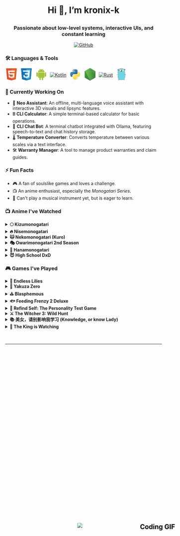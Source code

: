 <h1 align="center">Hi 👋, I’m <strong>kronix-k</strong></h1>
<h2 align="center"><img src="https://media1.giphy.com/media/v1.Y2lkPTc5MGI3NjExNGl5b2NtNzExZTJ2dmVscnRzaDdjZXg2MHcxbXQ0djVybnJ3cWdxNyZlcD12MV9pbnRlcm5hbF9naWZfYnlfaWQmY3Q9Zw/GNPvfcYg0AxJYjDop6/giphy.gif"
align="center" alt="Coding GIF" width="500" height="500" style="position: absolute; right: 0; top: 50%; transform: translateY(-50%);/>
<h3 align="center"></h2>
<h3 align="center">
Passionate about low-level systems, interactive UIs, and constant learning
</h3>

<!-- Social links -->

<p align="center">

<a href="https://github.com/kronix-k" target="_blank" rel="noreferrer">
<img src="https://img.shields.io/badge/GitHub-@kronix--k-black" alt="GitHub">
</a>

</p>

<h3 align="left">🛠 Languages & Tools</h3>
<p align="left" style="display: flex; flex-wrap: wrap; gap: 8px; align-items: center; position: relative;">
<!-- contoh beberapa icon; tambahkan sesuai kebutuhan -->
<a href="https://www.w3.org/html/" target="_blank" rel="noreferrer">
<img src="https://raw.githubusercontent.com/devicons/devicon/master/icons/html5/html5-original.svg"
alt="HTML5" width="40" height="40"/>
</a>
<a href="https://www.w3schools.com/css/" target="_blank" rel="noreferrer">
<img src="https://raw.githubusercontent.com/devicons/devicon/master/icons/css3/css3-original.svg"
alt="CSS3" width="40" height="40"/>
</a>
<a href="https://developer.android.com" target="_blank" rel="noreferrer">
<img src="https://raw.githubusercontent.com/devicons/devicon/master/icons/android/android-original.svg"
alt="Android" width="40" height="40"/>
</a>
<a href="https://kotlinlang.org" target="_blank" rel="noreferrer">
<img src="https://www.vectorlogo.zone/logos/kotlinlang/kotlinlang-icon.svg"
alt="Kotlin" width="40" height="40"/>
</a>
<a href="https://www.python.org" target="_blank" rel="noreferrer">
<img src="https://raw.githubusercontent.com/devicons/devicon/master/icons/python/python-original.svg"
alt="Python" width="40" height="40"/>
</a>
<a href="https://nodejs.org" target="_blank" rel="noreferrer">
<img src="https://raw.githubusercontent.com/devicons/devicon/master/icons/nodejs/nodejs-original.svg"
alt="Node.js" width="40" height="40"/>
</a>
<a href="https://www.rust-lang.org" target="_blank" rel="noreferrer">
<img src="https://icons.veryicon.com/png/o/business/vscode-program-item-icon/rust-1.png"
alt="Rust" width="40" height="40"/>
</a>
<a href="https://golang.org" target="_blank" rel="noreferrer">
<img src="https://raw.githubusercontent.com/devicons/devicon/master/icons/go/go-original.svg"
alt="Go" width="40" height="40"/>
</a>
</p>

<h3 align="left">🔭 Currently Working On</h3>
<ul>
<li>🤖 <strong>Neo Assistant</strong>: An offline, multi-language voice assistant with interactive 3D visuals and lipsync features.</li>
<li>🖩 <strong>CLI Calculator</strong>: A simple terminal-based calculator for basic operations.</li>
<li>📱 <strong>CLI Chat Bot</strong>: A terminal chatbot integrated with Ollama, featuring speech-to-text and chat history storage.</li>
<li>🌡️ <strong>Temperature Converter</strong>: Converts temperature between various scales via a text interface.</li>
<li>🛠️ <strong>Warranty Manager</strong>: A tool to manage product warranties and claim guides.</li>
</ul>

<h3 align="left">⚡ Fun Facts</h3>
<ul>
<li>🎮 A fan of soulslike games and loves a challenge.</li>
<li>📺 An anime enthusiast, especially the <em>Monogatari Series</em>.</li>
<li>🎵 Can't play a musical instrument yet, but is eager to learn.</li>
</ul>

<h3 align="left">📺 Anime I've Watched</h3>

<details>
<summary><strong>🌕 Kizumonogatari</strong></summary>
<img src="https://giffiles.alphacoders.com/495/49507.gif" alt="Kizumonogatari" width="225" height="331"/>
<p><strong>Rating:</strong> Absolute cinema 🙌<br>
<strong>Genre:</strong> Action, Supernatural, Vampire, Drama<br>
<strong>Studio:</strong> Shaft<br>
<strong>Episodes:</strong> 3 movies<br>
<strong>Aired:</strong> Jan 8, 2016 – Jan 6, 2017</p>
<p>A prequel to the Monogatari series, telling the story of Koyomi Araragi who is turned into a vampire after saving Kiss-Shot Acerola-Orion Heart-Under-Blade and must fight vampire hunters to regain her powers.</p>
</details>

<details>
<summary><strong>🔥 Nisemonogatari</strong></summary>
<img src="https://media1.tenor.com/m/0QCNcrgLi1sAAAAC/karen-araragi-monogatari.gif" alt="Nisemonogatari" width="225" height="331"/>
<p><strong>Rating:</strong> I need two sisters 👧🏼👧/10<br>
<strong>Genre:</strong> Mystery, Supernatural, Dialogue-heavy, Comedy<br>
<strong>Studio:</strong> Shaft<br>
<strong>Episodes:</strong> 11<br>
<strong>Aired:</strong> Jan 8, 2012 – Mar 18, 2012</p>
<p>Following the events of Bakemonogatari, this series focuses on Araragi’s two younger sisters, Karen and Tsukihi, who get involved in supernatural events related to imposters and con artists.</p>
</details>

<details>
<summary><strong>🐱 Nekomonogatari (Kuro)</strong></summary>
<img src="https://media1.tenor.com/m/fE85wBz8vOwAAAAC/black-hanekawa-wink.gif" alt="Nekomonogatari (Kuro)" width="225" height="331"/>
<p><strong>Rating:</strong> にゃにゃめにゃにゃじゅうにゃにゃどのにゃらびでにゃくにゃくいにゃにゃくにゃにゃはんにゃにゃだいにゃんにゃくにゃらべてにゃがにゃがめ/10😺

Nyanyame nyanyajyuunyanya-do no nyarabi de nyakunyaku inyanyaku nyanyahan nyanyadai nyanynaku nyarabete nyaganyagame<br>
<strong>Genre:</strong> Supernatural, Psychological, Drama<br>
<strong>Studio:</strong> Shaft<br>
<strong>Episodes:</strong> 4<br>
<strong>Aired:</strong> Dec 31, 2012</p>
<p>Set before Bakemonogatari, this story follows Tsubasa Hanekawa as she is possessed by the "Sawari Neko" due to repressed family trauma.</p>
</details>

<details>
<summary><strong>🎭 Owarimonogatari 2nd Season</strong></summary>
<img src="https://media1.tenor.com/m/YwEk85z_dHUAAAAC/oshino-ougi-ougi.gif" alt="Owarimonogatari 2nd Season" width="225" height="331"/>
<p><strong>Rating:</strong> 7/10 🎭<br>
<strong>Genre:</strong> Mystery, Supernatural, Psychological<br>
<strong>Studio:</strong> Shaft<br>
<strong>Episodes:</strong> 7<br>
<strong>Aired:</strong> Aug 12, 2017 – Aug 13, 2017</p>
<p>The final arc of the Monogatari series, where Araragi's journey concludes and Ougi Oshino’s true identity is revealed. It ties up all remaining plot threads with emotional weight and complexity.</p>
</details>

<details>
<summary><strong>🏃 Hanamonogatari</strong></summary>
<img src="https://media1.tenor.com/m/owpSzCOfoaMAAAAd/ok-kyoukaino-kanata.gif" alt="Hanamonogatari" width="225" height="331"/>
<p><strong>Rating:</strong> Tomboy/10 🧖‍♀️<br>
<strong>Genre:</strong> Drama, Supernatural, Psychological<br>
<strong>Studio:</strong> Shaft<br>
<strong>Episodes:</strong> 5<br>
<strong>Aired:</strong> Aug 16, 2014</p>
<p>Follows Suruga Kanbaru after Araragi’s graduation as she investigates rumors about a “Devil Lord” and is forced to face her past and regrets.</p>
</details>

<details>
<summary><strong>😈 High School DxD</strong></summary>
<img src="https://media2.giphy.com/media/v1.Y2lkPTc5MGI3NjExczV5N3N2bmtydDN1N2hlZDhva3p6emlxbGViZ2xidTk2dGRhaTI3YSZlcD12MV9pbnRlcm5hbF9naWZfYnlfaWQmY3Q9Zw/XQbAP414LZjEY/giphy.gif" alt="High School DxD" width="225" height="331"/>
<p><strong>Rating:</strong> That should have been me/10 😭<br>
<strong>Genre:</strong> Action, Comedy, Ecchi, Fantasy, Harem<br>
<strong>Studio:</strong> TNK<br>
<strong>Episodes:</strong> 12<br>
<strong>Aired:</strong> Jan 6, 2012 – Mar 23, 2012</p>
<p>Issei Hyoudou is killed by a girl on his first date—who turns out to be a fallen angel. Revived as a devil by Rias Gremory, he joins the Occult Research Club and becomes part of supernatural battles filled with ecchi chaos.</p>
</details>
<h3 align="left">🎮 Games I've Played</h3>

<details>
<summary><strong>🌸 Endless Lilies</strong></summary>
<img src="https://images.squarespace-cdn.com/content/v1/5caf2dea93a63238c9069ba4/1626882430288-GK0H8XEDOOS13VW58HCB/Ender+Lilies+1.gif?format=2500w" alt="Endless Lilies GIF" width="250" height="160" style="border-radius: 8px;"/>
<p><strong>Rating:</strong> 8.5/10 — Peaceful despair 🌧️</p>
<p><strong>Genre:</strong> Roguelite, Metroidvania, Action</p>
<p>A dark‑fantasy action RPG where you control Lily in a ruined kingdom devastated by Death Rain, with fallen knights guiding you through deadly encounters.</p>
<p><a href="https://store.steampowered.com/app/1369630/ENDER_LILIES_Quietus_of_the_Knights/">View on Steam</a></p>
</details>

<details>
<summary><strong>🥋 Yakuza Zero</strong></summary>
<img src="https://media3.giphy.com/media/v1.Y2lkPTc5MGI3NjExMm9sOWljcDR3ZTRjZW01M3R0YTgwMmhhdXI4emxhMGVudDdzcTVjOCZlcD12MV9pbnRlcm5hbF9naWZfYnlfaWQmY3Q9Zw/pv92vgg1AgRPkMADQm/giphy.gif" alt="Yakuza 0 GIF" width="250" height="160" style="border-radius: 8px;"/>
<p><strong>Rating:</strong> 10/10 — Peak drama & karaoke 🎤💼</p>
<p><strong>Genre:</strong> Action, Beat ’em up, Crime Drama</p>
<p>The prequel to Yakuza, set in 1980s Japan. Follow Kiryu & Majima navigating the criminal underworld in Tokyo and Osaka with emotional drama and absurd side quests.</p>
<p><a href="https://store.steampowered.com/app/638970/Yakuza_0/">View on Steam</a></p>
</details>

<details>
<summary><strong>⛪ Blasphemous</strong></summary>
<img src="https://media1.tenor.com/m/b2CedKmxDrwAAAAd/blasphemy-fall.gif" alt="Yakuza 0 GIF" width="250" height="160" style="border-radius: 8px;"/>
<p><strong>Rating:</strong> 9/10 — Catholic guilt simulator ⛓️🩸</p>
<p><strong>Genre:</strong> Action Platformer, Soulslike, Gothic</p>
<p>A brutal metroidvania set in the cursed land of Cvstodia. Play as The Penitent One fighting grotesque enemies to break a divine curse.</p>
<p><a href="https://store.steampowered.com/app/774361/Blasphemous/">View on Steam</a></p>
</details>

<details>
<summary><strong>🐟 Feeding Frenzy 2 Deluxe</strong></summary>
  <img src="https://tcrf.net/images/4/4a/Feedingfrenzy2-Idle_cycle.Cod.gif" alt="Yakuza 0 GIF" width="250" height="160" style="border-radius: 8px;"/>
<p><strong>Rating:</strong> 7/10 — Childhood carnage 🐠✨</p>
<p><strong>Genre:</strong> Arcade, Casual</p>
<p>A vibrant underwater arcade game where you evolve by eating smaller fish and dodging predators across colorful levels.</p>
<p><a href="https://store.steampowered.com/app/3390/Feeding_Frenzy_2_Deluxe/">View on Steam</a></p>
</details>

<details>
<summary><strong>🧠 Refind Self: The Personality Test Game</strong></summary>
    <img src="https://playism.com/wp-content/uploads/2023/09/ConversationWithRobot.gif" alt="Yakuza 0 GIF" width="250" height="160" style="border-radius: 8px;"/>

<p><strong>Rating:</strong> 8.2/10 — Who am I really? 🤔</p>
<p><strong>Genre:</strong> Psychological, Narrative, Exploration</p>
<p>An interactive exploration-based game that reflects your personality through actions. Each playthrough offers unique psychological insights.</p>
<p><a href="https://store.steampowered.com/app/2514960/Refind_Self_The_Personality_Test_Game/">View on Steam</a></p>
</details>

<details>
<summary><strong>⚔️ The Witcher 3: Wild Hunt</strong></summary>
    <img src="https://media3.giphy.com/media/v1.Y2lkPTc5MGI3NjExaDQ3bGZ4dnhybmpva3dodXU4MnQwcTNyZnlzY3liaTcwZnBqY293ZCZlcD12MV9pbnRlcm5hbF9naWZfYnlfaWQmY3Q9Zw/SXqriKSsBp6PrmBh2t/giphy.gif" alt="Yakuza 0 GIF" width="250" height="160" style="border-radius: 8px;"/>  
<p><strong>Rating:</strong> 9.5/10 — Legendary storytelling 🐺🌲</p>
<p><strong>Genre:</strong> Open‑world RPG, Fantasy, Adventure</p>
<p>You are Geralt of Rivia in a richly detailed, morally complex world. Hunt monsters, shape destinies, and navigate political intrigue.</p>
<p><a href="https://store.steampowered.com/app/292030/the_witcher_3_wild_hunt/">View on Steam</a></p>
</details>

<details>
<summary><strong>📚 美女，请别影响我学习 (Knowledge, or know Lady)</strong></summary>
    <img src="https://images.steamusercontent.com/ugc/2511393199358523599/DD85C6C1F04CAEBE7B88BDDDE0860C11D074E634/" alt="Yakuza 0 GIF" width="250" height="160" style="border-radius: 8px;"/>  

<p><strong>Rating:</strong> 6.9/10 — Academia meets waifu 👩‍🏫📘</p>
<p><strong>Genre:</strong> Visual Novel, Slice of Life, School Sim</p>
<p>A satirical Chinese visual novel about balancing study time with seductive classmates. Light-hearted and humorous.</p>
<p><a href="https://store.steampowered.com/app/2786680/_/?l=schinese">View on Steam</a></p>
</details>

<details>
<summary><strong>👑 The King is Watching</strong></summary>
      <img src="https://shared.fastly.steamstatic.com/store_item_assets/steam/apps/2753900/extras/GIF_1.gif?t=1753115463" alt="Yakuza 0 GIF" width="250" height="160" style="border-radius: 8px;"/>  

<p><strong>Rating:</strong> 9/10 — Gaze‑based kingdom builder 🏰👁️</p>
<p><strong>Genre:</strong> Roguelite, Kingdom Builder, RTS, Dark Fantasy</p>
<p>Released on July 21, 2025 by Hypnohead and tinyBuild. Make your subjects work only when you watch them! Manage production, units, magic, and upgrades in tension‑filled runs. Each playthrough reshapes your strategy, with increasingly powerful kings, advisors, buildings, and enemies to face.</p>
<p><a href="https://store.steampowered.com/app/2753900/The_King_is_Watching/">View on Steam</a></p>
</details>

<br>

<h2 align="center"><img src="https://media1.tenor.com/m/r5tCEX2bPvUAAAAC/math-yotsugi.gif"
align="center" alt="Coding GIF" width="500" height="500" style="position: absolute; right: 0; top: 50%; transform: translateY(-50%);/>
<h3 align="center"></h2>

<hr>
